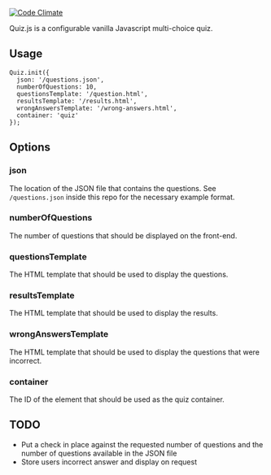 [![Code Climate](https://codeclimate.com/github/oliverfarrell/quiz.js/badges/gpa.svg)](https://codeclimate.com/github/oliverfarrell/quiz.js)

Quiz.js is a configurable vanilla Javascript multi-choice quiz.

## Usage
```
Quiz.init({
  json: '/questions.json',
  numberOfQuestions: 10,
  questionsTemplate: '/question.html',
  resultsTemplate: '/results.html',
  wrongAnswersTemplate: '/wrong-answers.html',
  container: 'quiz'
});

```

## Options

### json
The location of the JSON file that contains the questions. See `/questions.json` inside this repo for the necessary example format.

### numberOfQuestions
The number of questions that should be displayed on the front-end.

### questionsTemplate
The HTML template that should be used to display the questions.

### resultsTemplate
The HTML template that should be used to display the results.

### wrongAnswersTemplate
The HTML template that should be used to display the questions that were incorrect.

### container
The ID of the element that should be used as the quiz container.

## TODO
* Put a check in place against the requested number of questions and the number of questions available in the JSON file
* Store users incorrect answer and display on request
